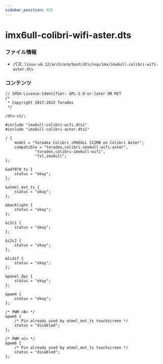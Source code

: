 ```yaml
---
sidebar_position: 435
---
```

# imx6ull-colibri-wifi-aster.dts

### ファイル情報

- パス: `linux-v6.12/arch/arm/boot/dts/nxp/imx/imx6ull-colibri-wifi-aster.dts`

### コンテンツ

```dts
// SPDX-License-Identifier: GPL-2.0-or-later OR MIT
/*
 * Copyright 2017-2022 Toradex
 */

/dts-v1/;

#include "imx6ull-colibri-wifi.dtsi"
#include "imx6ull-colibri-aster.dtsi"

/ {
	model = "Toradex Colibri iMX6ULL 512MB on Colibri Aster";
	compatible = "toradex,colibri-imx6ull-wifi-aster",
		     "toradex,colibri-imx6ull-wifi",
		     "fsl,imx6ull";
};

&ad7879_ts {
	status = "okay";
};

&atmel_mxt_ts {
	status = "okay";
};

&backlight {
	status = "okay";
};

&i2c1 {
	status = "okay";
};

&i2c2 {
	status = "okay";
};

&lcdif {
	status = "okay";
};

&panel_dpi {
	status = "okay";
};

&pwm4 {
	status = "okay";
};

/* PWM <B> */
&pwm5 {
	/* Pin already used by atmel_mxt_ts touchscreen */
	status = "disabled";
};

/* PWM <C> */
&pwm6 {
	/* Pin already used by atmel_mxt_ts touchscreen */
	status = "disabled";
};

```

